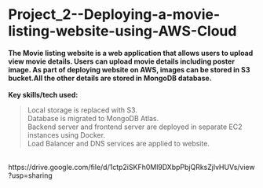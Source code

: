 # Project_2--Deploying-a-movie-listing-website-using-AWS-Cloud
**The Movie listing website is a web application that allows users to upload view movie details. Users can upload movie details
including poster image. As part of deploying website on AWS, images can be stored in S3 bucket.All the other details are
stored in MongoDB database.**
<br>
<br>
**Key skills/tech used:**
<br>
 > Local storage is replaced with S3.<br>
 > Database is migrated to MongoDB Atlas.<br>
 > Backend server and frontend server are deployed in separate EC2 instances using Docker.<br>
 > Load Balancer and DNS services are applied to website.<br>
<br>
https://drive.google.com/file/d/1ctp2iSKFh0Ml9DXbpPbjQRksZjlvHUVs/view?usp=sharing
